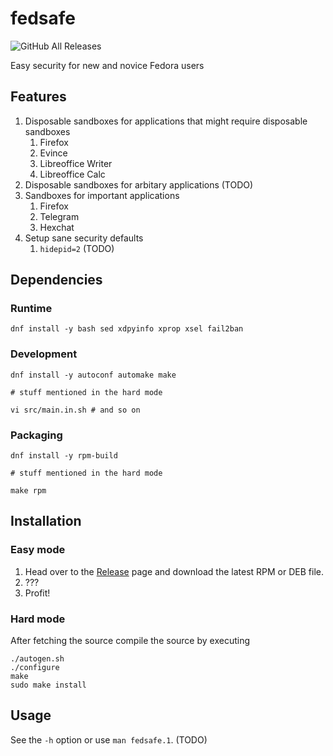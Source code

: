 # fedsafe

![GitHub All Releases](https://img.shields.io/github/downloads/ritschmaster/fedsafe/total)

Easy security for new and novice Fedora users

## Features

1. Disposable sandboxes for applications that might require disposable sandboxes
    1. Firefox
    2. Evince
    3. Libreoffice Writer
    4. Libreoffice Calc 
2. Disposable sandboxes for arbitary applications (TODO)
3. Sandboxes for important applications
    1. Firefox
    2. Telegram
    3. Hexchat
4. Setup sane security defaults
    1. `hidepid=2` (TODO)
 
## Dependencies 

### Runtime

    dnf install -y bash sed xdpyinfo xprop xsel fail2ban

### Development

    dnf install -y autoconf automake make 
    
    # stuff mentioned in the hard mode
    
    vi src/main.in.sh # and so on
    
### Packaging

    dnf install -y rpm-build
    
    # stuff mentioned in the hard mode
    
    make rpm
    

## Installation

### Easy mode

1. Head over to the [Release](https://github.com/ritschmaster/fedsafe/releases) page and download the latest RPM or DEB file.
2. ???
3. Profit!

### Hard mode

After fetching the source compile the source by executing

    ./autogen.sh
    ./configure
    make
    sudo make install

## Usage

See the `-h` option or use `man fedsafe.1`. (TODO)
